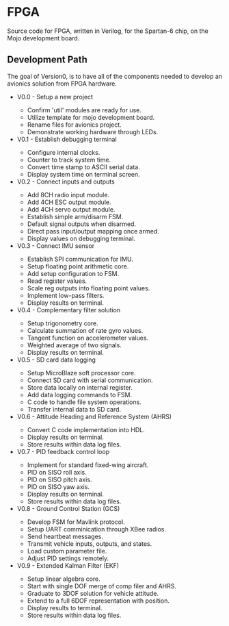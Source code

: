 

FPGA
====

Source code for FPGA, written in Verilog, for the Spartan-6 chip, on the Mojo development board.


Development Path
----------------

The goal of Version0, is to have all of the components needed to 
develop an avionics solution from FPGA hardware.

<ul>
<li> V0.0 - Setup a new project </li>
<ul>
  <li> Confirm 'util' modules are ready for use. </li>
  <li> Utilize template for mojo development board. </li>
  <li> Rename files for avionics project. </li>
  <li> Demonstrate working hardware through LEDs. </li>
</ul>

<li> V0.1 - Establish debugging terminal </li>
<ul>
  <li> Configure internal clocks. </li>
  <li> Counter to track system time. </li>
  <li> Convert time stamp to ASCII serial data. </li>
  <li> Display system time on terminal screen. </li>
</ul>

<li> V0.2 - Connect inputs and outputs </li>
<ul>
  <li> Add 8CH radio input module. </li>
  <li> Add 4CH ESC output module. </li>
  <li> Add 4CH servo output module. </li>
  <li> Establish simple arm/disarm FSM. </li>
  <li> Default signal outputs when disarmed. </li>
  <li> Direct pass input/output mapping once armed. </li>
  <li> Display values on debugging terminal. </li>
</ul>

<li> V0.3 - Connect IMU sensor </li>
<ul>
  <li> Establish SPI communication for IMU. </li>
  <li> Setup floating point arithmetic core. </li>
  <li> Add setup configuration to FSM. </li>
  <li> Read register values. </li>
  <li> Scale reg outputs into floating point values. </li>
  <li> Implement low-pass filters. </li>
  <li> Display results on terminal. </li>
</ul>

<li> V0.4 - Complementary filter solution </li>
<ul>
  <li> Setup trigonometry core. </li>
  <li> Calculate summation of rate gyro values. </li>
  <li> Tangent function on accelerometer values. </li>
  <li> Weighted average of two signals. </li>
  <li> Display results on terminal. </li>
</ul>

<li> V0.5 - SD card data logging </li>
<ul>
  <li> Setup MicroBlaze soft processor core. </li>
  <li> Connect SD card with serial communication. </li>
  <li> Store data locally on internal register. </li>
  <li> Add data logging commands to FSM. </li>
  <li> C code to handle file system operations. </li>
  <li> Transfer internal data to SD card. </li>
</ul>

<li> V0.6 - Attitude Heading and Reference System (AHRS) </li>
<ul>
  <li> Convert C code implementation into HDL. </li>
  <li> Display results on terminal. </li>
  <li> Store results within data log files. </li>
</ul>

<li> V0.7 - PID feedback control loop </li>
<ul>
  <li> Implement for standard fixed-wing aircraft. </li>
  <li> PID on SISO roll axis. </li>
  <li> PID on SISO pitch axis. </li>
  <li> PID on SISO yaw axis. </li>
  <li> Display results on terminal. </li>
  <li> Store results within data log files. </li>
</ul>

<li> V0.8 - Ground Control Station (GCS) </li>
<ul>
  <li> Develop FSM for Mavlink protocol. </li>
  <li> Setup UART comminication through XBee radios. </li>
  <li> Send heartbeat messages. </li>
  <li> Transmit vehicle inputs, outputs, and states. </li>
  <li> Load custom parameter file. </li>
  <li> Adjust PID settings remotely. </li>
</ul>

<li> V0.9 - Extended Kalman Filter (EKF) </li>
<ul>
  <li> Setup linear algebra core. </li>
  <li> Start with single DOF merge of comp filer and AHRS. </li>
  <li> Graduate to 3DOF solution for vehicle attitude. </li>
  <li> Extend to a full 6DOF representation with position. </li>
  <li> Display results to terminal. </li>
  <li> Store results within data log files. </li>
</ul>

</ul>



